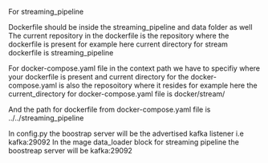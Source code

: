 For streaming_pipeline

Dockerfile should be inside the streaming_pipeline and data folder as well
The current repository in the dockerfile is the repository where the dockerfile is present
for example here current directory for stream dockerfile is streaming_pipeline

For docker-compose.yaml file in the context path we have to specifiy where your dockerfile is present 
and current directory for the docker-compose.yaml is also the reposoitory where it resides 
for example here the current_directory for docker-compose.yaml file is docker/stream/

And the path for dockerfile from docker-compose.yaml file is
../../streaming_pipeline

In config.py the boostrap server will be the advertised kafka listener i.e kafka:29092
In the mage data_loader block for streaming pipeline
the boostreap server will be kafka:29092

